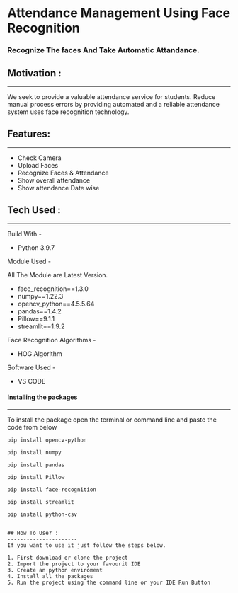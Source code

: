 # Attendance Management Using Face Recognition

### Recognize The faces And Take Automatic Attandance.

## Motivation :
----------------------------
We seek to provide a valuable attendance service for students. Reduce manual process errors by providing automated and a reliable attendance system uses face recognition technology.

## Features:
---------------------------
* Check Camera
* Upload Faces
* Recognize Faces & Attendance
* Show overall attendance
* Show attendance Date wise

## Tech Used :
--------------------------
Build With - 
* Python 3.9.7

Module Used -

All The Module are Latest Version.
* face_recognition==1.3.0
* numpy==1.22.3
* opencv_python==4.5.5.64
* pandas==1.4.2
* Pillow==9.1.1
* streamlit==1.9.2

Face Recognition Algorithms -
* HOG Algorithm

Software Used -
* VS CODE 

#### Installing the packages
--------------------------------------------------

To install the package open the terminal or command line and paste the code from below

```
pip install opencv-python
```
```
pip install numpy
```
```
pip install pandas
```
```
pip install Pillow
```
```
pip install face-recognition
```
```
pip install streamlit
```
```
pip install python-csv
```
```

## How To Use? :
----------------------
If you want to use it just follow the steps below.

1. First download or clone the project
2. Import the project to your favourit IDE
3. Create an python enviroment
4. Install all the packages 
5. Run the project using the command line or your IDE Run Button
